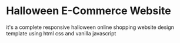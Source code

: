 # Halloween E-Commerce Website

it's a complete responsive halloween online shopping website design template using html css and vanilla javascript
